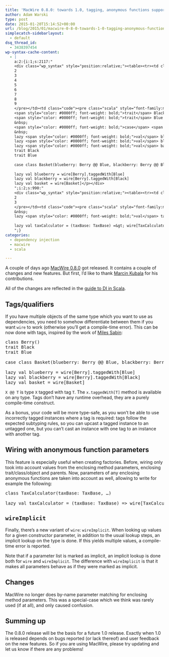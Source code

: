 ```yaml
---
title: 'MacWire 0.8.0: towards 1.0, tagging, anonymous functions support'
author: Adam Warski
type: post
date: 2015-01-20T15:14:52+00:00
url: /blog/2015/01/macwire-0-8-0-towards-1-0-tagging-anonymous-functions-support/
simplecatch-sidebarlayout:
  - default
dsq_thread_id:
  - 3438397454
wp-syntax-cache-content:
  - |
    a:2:{i:1;s:2117:"
    <div class="wp_syntax" style="position:relative;"><table><tr><td class="line_numbers"><pre>1
    2
    3
    4
    5
    6
    7
    8
    9
    </pre></td><td class="code"><pre class="scala" style="font-family:monospace;"><span style="color: #0000ff; font-weight: bold;">class</span> Berry<span style="color: #F78811;">&#40;</span><span style="color: #F78811;">&#41;</span>
    <span style="color: #0000ff; font-weight: bold;">trait</span> Black
    <span style="color: #0000ff; font-weight: bold;">trait</span> Blue
    &nbsp;
    <span style="color: #0000ff; font-weight: bold;">case</span> <span style="color: #0000ff; font-weight: bold;">class</span> Basket<span style="color: #F78811;">&#40;</span>blueberry<span style="color: #000080;">:</span> Berry <span style="color: #000080;">@@</span> Blue, blackberry<span style="color: #000080;">:</span> Berry <span style="color: #000080;">@@</span> Black<span style="color: #F78811;">&#41;</span>
    &nbsp;
    lazy <span style="color: #0000ff; font-weight: bold;">val</span> blueberry <span style="color: #000080;">=</span> wire<span style="color: #F78811;">&#91;</span>Berry<span style="color: #F78811;">&#93;</span>.<span style="color: #000000;">taggedWith</span><span style="color: #F78811;">&#91;</span>Blue<span style="color: #F78811;">&#93;</span>
    lazy <span style="color: #0000ff; font-weight: bold;">val</span> blackberry <span style="color: #000080;">=</span> wire<span style="color: #F78811;">&#91;</span>Berry<span style="color: #F78811;">&#93;</span>.<span style="color: #000000;">taggedWith</span><span style="color: #F78811;">&#91;</span>Black<span style="color: #F78811;">&#93;</span>
    lazy <span style="color: #0000ff; font-weight: bold;">val</span> basket <span style="color: #000080;">=</span> wire<span style="color: #F78811;">&#91;</span>Basket<span style="color: #F78811;">&#93;</span></pre></td></tr></table><p class="theCode" style="display:none;">class Berry()
    trait Black
    trait Blue
    
    case class Basket(blueberry: Berry @@ Blue, blackberry: Berry @@ Black)
    
    lazy val blueberry = wire[Berry].taggedWith[Blue]
    lazy val blackberry = wire[Berry].taggedWith[Black]
    lazy val basket = wire[Basket]</p></div>
    ";i:2;s:990:"
    <div class="wp_syntax" style="position:relative;"><table><tr><td class="line_numbers"><pre>1
    2
    3
    </pre></td><td class="code"><pre class="scala" style="font-family:monospace;"><span style="color: #0000ff; font-weight: bold;">class</span> TaxCalculator<span style="color: #F78811;">&#40;</span>taxBase<span style="color: #000080;">:</span> TaxBase, …<span style="color: #F78811;">&#41;</span>
    &nbsp;
    lazy <span style="color: #0000ff; font-weight: bold;">val</span> taxCalculator <span style="color: #000080;">=</span> <span style="color: #F78811;">&#40;</span>taxBase<span style="color: #000080;">:</span> TaxBase<span style="color: #F78811;">&#41;</span> <span style="color: #000080;">=&gt;</span> wire<span style="color: #F78811;">&#91;</span>TaxCalculator<span style="color: #F78811;">&#93;</span></pre></td></tr></table><p class="theCode" style="display:none;">class TaxCalculator(taxBase: TaxBase, …)
    
    lazy val taxCalculator = (taxBase: TaxBase) =&gt; wire[TaxCalculator]</p></div>
    ";}
categories:
  - dependency injection
  - macwire
  - scala

---
```

A couple of days ago [MacWire 0.8.0][1] got released. It contains a couple of changes and new features. But first, I’d like to thank [Marcin Kubala][2] for his contributions.

All of the changes are reflected in the [guide to DI in Scala][3].

## Tags/qualifiers

If you have multiple objects of the same type which you want to use as dependencies, you need to somehow differentiate between them if you want `wire` to work (otherwise you’ll get a compile-time error). This can be now done with tags, inspired by the work of [Miles Sabin][4]:

<pre lang="scala" line="1">class Berry()
trait Black
trait Blue

case class Basket(blueberry: Berry @@ Blue, blackberry: Berry @@ Black)

lazy val blueberry = wire[Berry].taggedWith[Blue]
lazy val blackberry = wire[Berry].taggedWith[Black]
lazy val basket = wire[Basket]
</pre>

`X @@ T` is type `X` tagged with tag `T`. The `x.taggedWith[T]` method is available on any type. Tags don’t have any runtime overhead, they are a purely compile-time construct.

As a bonus, your code will be more type-safe, as you won’t be able to use incorrectly tagged instances where a tag is required: tags follow the expected subtyping rules, so you can upcast a tagged instance to an untagged one, but you can’t cast an instance with one tag to an instance with another tag.

## Wiring with anonymous function parameters

This feature is especially useful when creating factories. Before, wiring only took into account values from the enclosing method parameters, enclosing trait/class/object and parents. Now, parameters of any enclosing anonymous functions are taken into account as well, allowing to write for example the following:

<pre lang="scala" line="1">class TaxCalculator(taxBase: TaxBase, …)

lazy val taxCalculator = (taxBase: TaxBase) => wire[TaxCalculator]
</pre>

## `wireImplicit`

Finally, there’s a new variant of `wire`: `wireImplicit`. When looking up values for a given constructor parameter, in addition to the usual lookup steps, an implicit lookup on the type is done. If this yields multiple values, a compile-time error is reported.

Note that if a parameter list is marked as implicit, an implicit lookup is done both for `wire` and `wireImplicit`. The difference with `wireImplicit` is that it makes all parameters behave as if they were marked as implicit.

## Changes

MacWire no longer does by-name parameter matching for enclosing method parameters. This was a special-case which we think was rarely used (if at all), and only caused confusion.

## Summing up

The 0.8.0 release will be the basis for a future 1.0 release. Exactly when 1.0 is released depends on bugs reported (or lack thereof) and user feedback on the new features. So if you are using MacWire, please try updating and let us know if there are any problems!

 [1]: https://github.com/adamw/macwire
 [2]: https://twitter.com/marcin_kubala
 [3]: http://di-in-scala.github.io
 [4]: https://gist.github.com/milessabin/89c9b47a91017973a35f
